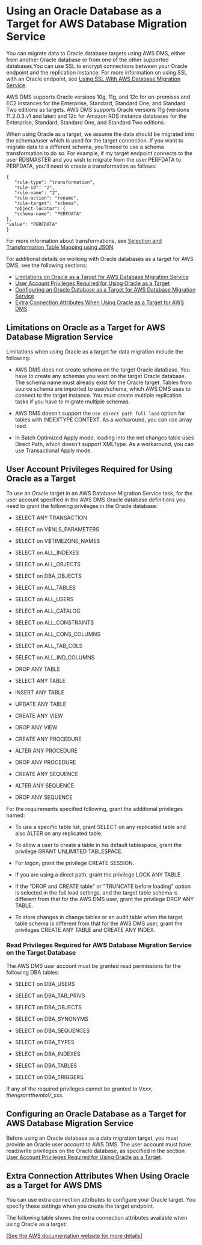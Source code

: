 # Using an Oracle Database as a Target for AWS Database Migration Service<a name="CHAP_Target.Oracle"></a>

You can migrate data to Oracle database targets using AWS DMS, either from another Oracle database or from one of the other supported databases\.You can use SSL to encrypt connections between your Oracle endpoint and the replication instance\. For more information on using SSL with an Oracle endpoint, see [Using SSL With AWS Database Migration Service](CHAP_Security.SSL.md)\.

AWS DMS supports Oracle versions 10g, 11g, and 12c for on\-premises and EC2 instances for the Enterprise, Standard, Standard One, and Standard Two editions as targets\. AWS DMS supports Oracle versions 11g \(versions 11\.2\.0\.3\.v1 and later\) and 12c for Amazon RDS instance databases for the Enterprise, Standard, Standard One, and Standard Two editions\.

When using Oracle as a target, we assume the data should be migrated into the schema/user which is used for the target connection\. If you want to migrate data to a different schema, you'll need to use a schema transformation to do so\. For example, if my target endpoint connects to the user RDSMASTER and you wish to migrate from the user PERFDATA to PERFDATA, you'll need to create a transformation as follows:

```
{
   "rule-type": "transformation",
   "rule-id": "2",
   "rule-name": "2",
   "rule-action": "rename",
   "rule-target": "schema",
   "object-locator": {
   "schema-name": "PERFDATA"
},
"value": "PERFDATA"
}
```

For more information about transformations, see [ Selection and Transformation Table Mapping using JSON](CHAP_Tasks.CustomizingTasks.TableMapping.md#CHAP_Tasks.CustomizingTasks.TableMapping.SelectionTransformation)\.

For additional details on working with Oracle databases as a target for AWS DMS, see the following sections: 


+ [Limitations on Oracle as a Target for AWS Database Migration Service](#CHAP_Target.Oracle.Limitations)
+ [User Account Privileges Required for Using Oracle as a Target](#CHAP_Target.Oracle.Privileges)
+ [Configuring an Oracle Database as a Target for AWS Database Migration Service](#CHAP_Target.Oracle.Configuration)
+ [Extra Connection Attributes When Using Oracle as a Target for AWS DMS](#CHAP_Target.Oracle.ConnectionAttrib)

## Limitations on Oracle as a Target for AWS Database Migration Service<a name="CHAP_Target.Oracle.Limitations"></a>

Limitations when using Oracle as a target for data migration include the following:

+ AWS DMS does not create schema on the target Oracle database\. You have to create any schemas you want on the target Oracle database\. The schema name must already exist for the Oracle target\. Tables from source schema are imported to user/schema, which AWS DMS uses to connect to the target instance\. You must create multiple replication tasks if you have to migrate multiple schemas\. 

+ AWS DMS doesn't support the `Use direct path full load` option for tables with INDEXTYPE CONTEXT\. As a workaround, you can use array load\. 

+ In Batch Optimized Apply mode, loading into the net changes table uses Direct Path, which doesn't support XMLType\. As a workaround, you can use Transactional Apply mode\.

## User Account Privileges Required for Using Oracle as a Target<a name="CHAP_Target.Oracle.Privileges"></a>

To use an Oracle target in an AWS Database Migration Service task, for the user account specified in the AWS DMS Oracle database definitions you need to grant the following privileges in the Oracle database:

+ SELECT ANY TRANSACTION 

+ SELECT on V$NLS\_PARAMETERS 

+ SELECT on V$TIMEZONE\_NAMES 

+ SELECT on ALL\_INDEXES 

+ SELECT on ALL\_OBJECTS 

+ SELECT on DBA\_OBJECTS

+ SELECT on ALL\_TABLES 

+ SELECT on ALL\_USERS 

+ SELECT on ALL\_CATALOG 

+ SELECT on ALL\_CONSTRAINTS 

+ SELECT on ALL\_CONS\_COLUMNS 

+ SELECT on ALL\_TAB\_COLS 

+ SELECT on ALL\_IND\_COLUMNS 

+ DROP ANY TABLE 

+ SELECT ANY TABLE

+ INSERT ANY TABLE 

+ UPDATE ANY TABLE

+ CREATE ANY VIEW

+ DROP ANY VIEW

+ CREATE ANY PROCEDURE

+ ALTER ANY PROCEDURE

+ DROP ANY PROCEDURE

+ CREATE ANY SEQUENCE

+ ALTER ANY SEQUENCE

+ DROP ANY SEQUENCE 

For the requirements specified following, grant the additional privileges named:

+ To use a specific table list, grant SELECT on any replicated table and also ALTER on any replicated table\.

+ To allow a user to create a table in his default tablespace, grant the privilege GRANT UNLIMITED TABLESPACE\.

+ For logon, grant the privilege CREATE SESSION\.

+ If you are using a direct path, grant the privilege LOCK ANY TABLE\.

+ If the "DROP and CREATE table" or "TRUNCATE before loading" option is selected in the full load settings, and the target table schema is different from that for the AWS DMS user, grant the privilege DROP ANY TABLE\.

+ To store changes in change tables or an audit table when the target table schema is different from that for the AWS DMS user, grant the privileges CREATE ANY TABLE and CREATE ANY INDEX\.

### Read Privileges Required for AWS Database Migration Service on the Target Database<a name="CHAP_Target.Oracle.Privileges.Read"></a>

The AWS DMS user account must be granted read permissions for the following DBA tables:

+ SELECT on DBA\_USERS

+ SELECT on DBA\_TAB\_PRIVS

+ SELECT on DBA\_OBJECTS

+ SELECT on DBA\_SYNONYMS

+ SELECT on DBA\_SEQUENCES

+ SELECT on DBA\_TYPES

+ SELECT on DBA\_INDEXES

+ SELECT on DBA\_TABLES

+ SELECT on DBA\_TRIGGERS

If any of the required privileges cannot be granted to V$xxx, then grant them to V\_$xxx\.

## Configuring an Oracle Database as a Target for AWS Database Migration Service<a name="CHAP_Target.Oracle.Configuration"></a>

Before using an Oracle database as a data migration target, you must provide an Oracle user account to AWS DMS\. The user account must have read/write privileges on the Oracle database, as specified in the section [User Account Privileges Required for Using Oracle as a Target](#CHAP_Target.Oracle.Privileges)\.

## Extra Connection Attributes When Using Oracle as a Target for AWS DMS<a name="CHAP_Target.Oracle.ConnectionAttrib"></a>

You can use extra connection attributes to configure your Oracle target\. You specify these settings when you create the target endpoint\.

The following table shows the extra connection attributes available when using Oracle as a target:

[\[See the AWS documentation website for more details\]](http://docs.aws.amazon.com/dms/latest/userguide/CHAP_Target.Oracle.html)